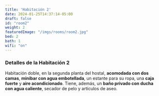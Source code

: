```yaml
---
title: 'Habitación 2'
date: 2024-01-25T14:37:14-05:00
draft: false
id: "room2"
weight: 2
featuredImage: "/imgs/rooms/room2.jpg"
bed: 2
bath: 1
wifi: "on"
---
```


### Detalles de la Habitación 2

Habitación doble, en la segunda planta del hostal, __acomodada con dos camas__, __minibar con agua embotellada__, un estante para su ropa, una __caja fuerte__ y __aire acondicionado__. Tiene, además, un __baño privado con ducha con agua caliente__, secador de pelo y artículos de aseo.